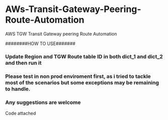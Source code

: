 # AWs-Transit-Gateway-Peering-Route-Automation
AWS TGW Transit Gateway peering Route Automation

########HOW TO USE#######
### Update Region and TGW Route table ID in both dict_1 and dict_2 and then run it
### Please test in non prod enviroment first, as i tried to tackle most of the scenarios but some exceptions may be remaining to handle.
### Any suggestions are welcome



Code attached
